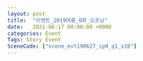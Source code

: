```yaml
---
layout: post
title:  "이벤트_2019여름_0화_오프닝"
date:   2021-06-17 00:00:00 +0000
categories: Event
Tags: Story Event
SceneCode: ["scene_evt190627_cp0_q1_s10"]
---
```

